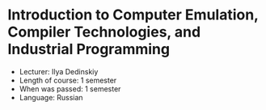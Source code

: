 # Introduction to Computer Emulation, Compiler Technologies, and Industrial Programming

* Lecturer: Ilya Dedinskiy
* Length of course: 1 semester
* When was passed: 1 semester
* Language: Russian
